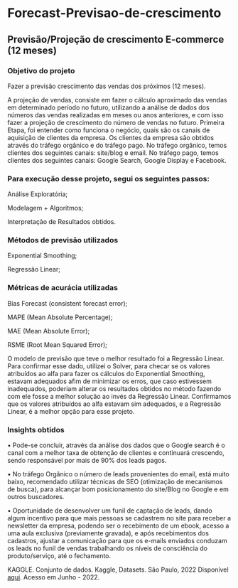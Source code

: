 # Forecast-Previsao-de-crescimento
## Previsão/Projeção de crescimento E-commerce (12 meses)

### Objetivo do projeto
Fazer a previsão crescimento das vendas dos próximos (12 meses).

A projeção de vendas, consiste em fazer o cálculo aproximado das vendas em determinado período no futuro, utilizando a análise de dados dos números das vendas realizadas em meses ou anos anteriores, e com isso fazer a projeção de crescimento do número de vendas no futuro. 
Primeira Etapa, foi entender como funciona o negócio, quais são os canais de aquisição de clientes da empresa.
Os clientes da empresa são obtidos através do tráfego orgânico e do tráfego pago.
No tráfego orgânico, temos clientes dos seguintes canais: site/blog e email.
No tráfego pago, temos clientes dos seguintes canais: Google Search, Google Display e Facebook.

### Para execução desse projeto, segui os seguintes passos:
Análise Exploratória;

Modelagem + Algoritmos;

Interpretação de Resultados obtidos.

### Métodos de previsão utilizados
Exponential Smoothing;

Regressão Linear;

### Métricas de acurácia utilizadas
Bias Forecast (consistent forecast error);

MAPE (Mean Absolute Percentage);

MAE (Mean Absolute Error);

RSME (Root Mean Squared Error);

O modelo de previsão que teve o melhor resultado foi a Regressão Linear.
Para confirmar esse dado, utilizei o Solver, para checar se os valores atribuídos ao alfa para fazer os cálculos do Exponential Smoothing, estavam adequados afim de minimizar os erros, que caso estivessem inadequados, poderiam alterar os resultados obtidos no método fazendo com ele fosse a melhor solução ao invés da Regressão Linear. Confirmamos que os valores atribuídos ao alfa estavam sim adequados, e a Regressão Linear, é a melhor opção para esse projeto.

### Insights obtidos

•	Pode-se concluir, através da análise dos dados que o Google search é o canal com a melhor taxa de obtenção de clientes e continuará crescendo, sendo responsável por mais de 90% dos leads pagos. 

•	No tráfego Orgânico o número de leads provenientes do email, está muito baixo, recomendado utilizar técnicas de SEO (otimização de mecanismos de busca), para alcançar bom posicionamento do site/Blog no Google e em outros buscadores.


•	Oportunidade de desenvolver um funil de captação de leads, dando algum incentivo para que mais pessoas se cadastrem no site para receber a newsletter da empresa, podendo ser o recebimento de um ebook, acesso a uma aula exclusiva (previamente gravada), e após recebimentos dos cadastros, ajustar a comunicação para que os e-mails enviados conduzam os leads no funil de vendas trabalhando os níveis de consciência do produto/serviço, até o fechamento.



KAGGLE. Conjunto de dados. Kaggle, Datasets. São Paulo, 2022 Disponível [aqui](https://www.kaggle.com/olistbr/marketing-funnel-olist/home?select=olist_marketing_qualified_leads_dataset.csv). Acesso em Junho - 2022.
